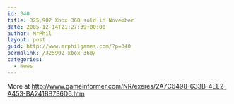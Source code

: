 ```yaml
---
id: 340
title: 325,902 Xbox 360 sold in November
date: 2005-12-14T21:27:39+00:00
author: MrPhil
layout: post
guid: http://www.mrphilgames.com/?p=340
permalink: /325902_xbox_360/
categories:
  - News
---
```

More at http://www.gameinformer.com/NR/exeres/2A7C6498-633B-4EE2-A453-BA241BB736D6.htm
